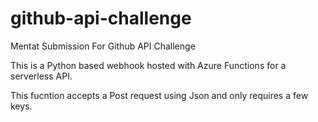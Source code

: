 # github-api-challenge
Mentat Submission For Github API Challenge

This is a Python based webhook hosted with Azure Functions for a serverless API.

This fucntion accepts a Post request using Json and only requires a few keys.

